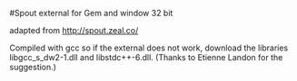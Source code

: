 #Spout external for Gem and window 32 bit

adapted from http://spout.zeal.co/

Compiled with gcc so if the external does not work, download the libraries libgcc_s_dw2-1.dll
and libstdc++-6.dll. (Thanks to Etienne Landon for the suggestion.)
